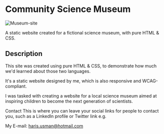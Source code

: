 # Community Science Museum

![Museum-site](https://user-images.githubusercontent.com/73777398/173133170-17a9e12e-0f59-400e-9f9b-0939c0ee6523.png)

A static website created for a fictional science museum, with pure HTML & CSS.

## Description
This site was created using pure HTML & CSS, to demonstrate how much we'd learned about those two languages. 

It's a static website designed by me, which is also responsive and WCAG-compliant.

I was tasked with creating a website for a local science museum aimed at inspiring children to become the next generation of scientists.


Contact
This is where you can leave your social links for people to contact you, such as a LinkedIn profile or Twitter link e.g.

My E-mail: haris.usman@hotmail.com
